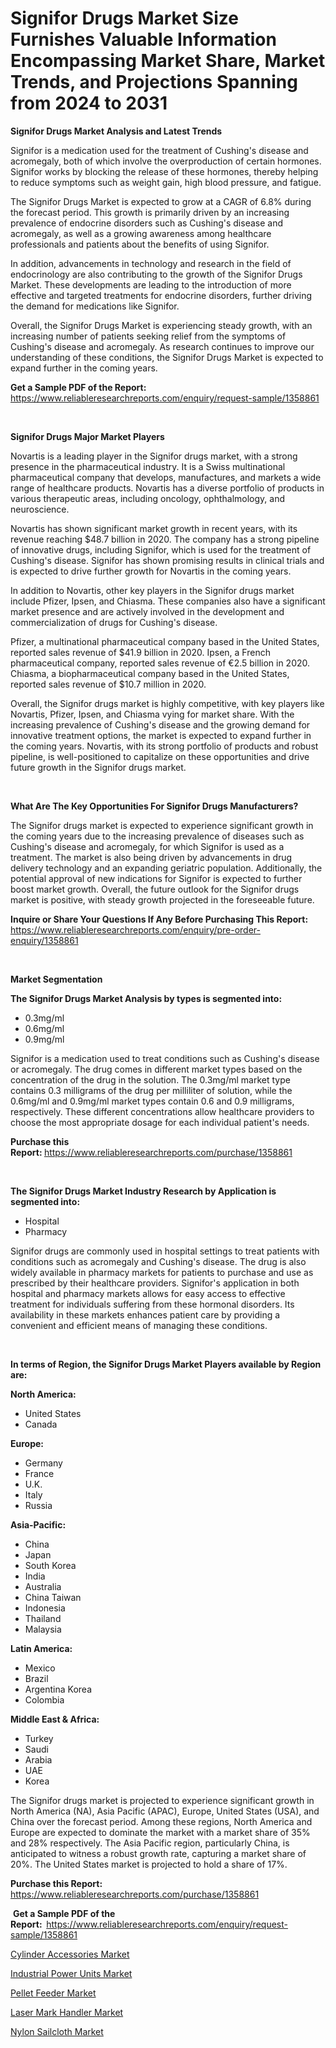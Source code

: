 <p><h1>Signifor Drugs Market Size Furnishes Valuable Information Encompassing Market Share, Market Trends, and Projections Spanning from 2024 to 2031</h1></p><p><strong>Signifor Drugs Market Analysis and Latest Trends</strong></p>
<p><p>Signifor is a medication used for the treatment of Cushing's disease and acromegaly, both of which involve the overproduction of certain hormones. Signifor works by blocking the release of these hormones, thereby helping to reduce symptoms such as weight gain, high blood pressure, and fatigue.</p><p>The Signifor Drugs Market is expected to grow at a CAGR of 6.8% during the forecast period. This growth is primarily driven by an increasing prevalence of endocrine disorders such as Cushing's disease and acromegaly, as well as a growing awareness among healthcare professionals and patients about the benefits of using Signifor.</p><p>In addition, advancements in technology and research in the field of endocrinology are also contributing to the growth of the Signifor Drugs Market. These developments are leading to the introduction of more effective and targeted treatments for endocrine disorders, further driving the demand for medications like Signifor.</p><p>Overall, the Signifor Drugs Market is experiencing steady growth, with an increasing number of patients seeking relief from the symptoms of Cushing's disease and acromegaly. As research continues to improve our understanding of these conditions, the Signifor Drugs Market is expected to expand further in the coming years.</p></p>
<p><strong>Get a Sample PDF of the Report:&nbsp;</strong> <a href="https://www.reliableresearchreports.com/enquiry/request-sample/1358861">https://www.reliableresearchreports.com/enquiry/request-sample/1358861</a></p>
<p>&nbsp;</p>
<p><strong>Signifor Drugs Major Market Players</strong></p>
<p><p>Novartis is a leading player in the Signifor drugs market, with a strong presence in the pharmaceutical industry. It is a Swiss multinational pharmaceutical company that develops, manufactures, and markets a wide range of healthcare products. Novartis has a diverse portfolio of products in various therapeutic areas, including oncology, ophthalmology, and neuroscience.</p><p>Novartis has shown significant market growth in recent years, with its revenue reaching $48.7 billion in 2020. The company has a strong pipeline of innovative drugs, including Signifor, which is used for the treatment of Cushing's disease. Signifor has shown promising results in clinical trials and is expected to drive further growth for Novartis in the coming years.</p><p>In addition to Novartis, other key players in the Signifor drugs market include Pfizer, Ipsen, and Chiasma. These companies also have a significant market presence and are actively involved in the development and commercialization of drugs for Cushing's disease.</p><p>Pfizer, a multinational pharmaceutical company based in the United States, reported sales revenue of $41.9 billion in 2020. Ipsen, a French pharmaceutical company, reported sales revenue of €2.5 billion in 2020. Chiasma, a biopharmaceutical company based in the United States, reported sales revenue of $10.7 million in 2020.</p><p>Overall, the Signifor drugs market is highly competitive, with key players like Novartis, Pfizer, Ipsen, and Chiasma vying for market share. With the increasing prevalence of Cushing's disease and the growing demand for innovative treatment options, the market is expected to expand further in the coming years. Novartis, with its strong portfolio of products and robust pipeline, is well-positioned to capitalize on these opportunities and drive future growth in the Signifor drugs market.</p></p>
<p>&nbsp;</p>
<p><strong>What Are The Key Opportunities For Signifor Drugs Manufacturers?</strong></p>
<p><p>The Signifor drugs market is expected to experience significant growth in the coming years due to the increasing prevalence of diseases such as Cushing's disease and acromegaly, for which Signifor is used as a treatment. The market is also being driven by advancements in drug delivery technology and an expanding geriatric population. Additionally, the potential approval of new indications for Signifor is expected to further boost market growth. Overall, the future outlook for the Signifor drugs market is positive, with steady growth projected in the foreseeable future.</p></p>
<p><strong>Inquire or Share Your Questions If Any Before Purchasing This Report:</strong> <a href="https://www.reliableresearchreports.com/enquiry/pre-order-enquiry/1358861">https://www.reliableresearchreports.com/enquiry/pre-order-enquiry/1358861</a></p>
<p>&nbsp;</p>
<p><strong>Market Segmentation</strong></p>
<p><strong>The Signifor Drugs Market Analysis by types is segmented into:</strong></p>
<p><ul><li>0.3mg/ml</li><li>0.6mg/ml</li><li>0.9mg/ml</li></ul></p>
<p><p>Signifor is a medication used to treat conditions such as Cushing's disease or acromegaly. The drug comes in different market types based on the concentration of the drug in the solution. The 0.3mg/ml market type contains 0.3 milligrams of the drug per milliliter of solution, while the 0.6mg/ml and 0.9mg/ml market types contain 0.6 and 0.9 milligrams, respectively. These different concentrations allow healthcare providers to choose the most appropriate dosage for each individual patient's needs.</p></p>
<p><strong>Purchase this Report:&nbsp;</strong><a href="https://www.reliableresearchreports.com/purchase/1358861">https://www.reliableresearchreports.com/purchase/1358861</a></p>
<p>&nbsp;</p>
<p><strong>The Signifor Drugs Market Industry Research by Application is segmented into:</strong></p>
<p><ul><li>Hospital</li><li>Pharmacy</li></ul></p>
<p><p>Signifor drugs are commonly used in hospital settings to treat patients with conditions such as acromegaly and Cushing's disease. The drug is also widely available in pharmacy markets for patients to purchase and use as prescribed by their healthcare providers. Signifor's application in both hospital and pharmacy markets allows for easy access to effective treatment for individuals suffering from these hormonal disorders. Its availability in these markets enhances patient care by providing a convenient and efficient means of managing these conditions.</p></p>
<p>&nbsp;</p>
<p><strong>In terms of Region, the Signifor Drugs Market Players available by Region are:</strong></p>
<p>
    <p> <strong> North America: </strong>
        <ul>
            <li>United States</li>
            <li>Canada</li>
        </ul>
        </p> 
    <p> <strong> Europe: </strong>
        <ul>
            <li>Germany</li>
            <li>France</li>
            <li>U.K.</li>
            <li>Italy</li>
            <li>Russia</li>
        </ul>
        </p> 
    <p> <strong> Asia-Pacific: </strong>
        <ul>
            <li>China</li>
            <li>Japan</li>
            <li>South Korea</li>
            <li>India</li>
            <li>Australia</li>
            <li>China Taiwan</li>
            <li>Indonesia</li>
            <li>Thailand</li>
            <li>Malaysia</li>
        </ul>
        </p> 
    <p> <strong> Latin America: </strong>
        <ul>
            <li>Mexico</li>
            <li>Brazil</li>
            <li>Argentina Korea</li>
            <li>Colombia</li>
        </ul>
        </p> 
    <p> <strong> Middle East & Africa: </strong>
        <ul>
            <li>Turkey</li>
            <li>Saudi</li>
            <li>Arabia</li>
            <li>UAE</li>
            <li>Korea</li>
        </ul>
    </p>
    </p>
<p><p>The Signifor drugs market is projected to experience significant growth in North America (NA), Asia Pacific (APAC), Europe, United States (USA), and China over the forecast period. Among these regions, North America and Europe are expected to dominate the market with a market share of 35% and 28% respectively. The Asia Pacific region, particularly China, is anticipated to witness a robust growth rate, capturing a market share of 20%. The United States market is projected to hold a share of 17%.</p></p>
<p><strong>Purchase this Report: </strong><a href="https://www.reliableresearchreports.com/purchase/1358861">https://www.reliableresearchreports.com/purchase/1358861</a></p>
<p>&nbsp;<strong>Get a Sample PDF of the Report:&nbsp;&nbsp;</strong><a href="https://www.reliableresearchreports.com/enquiry/request-sample/1358861">https://www.reliableresearchreports.com/enquiry/request-sample/1358861</a></p>
<p><strong></strong></p>
<p><p><a href="https://medium.com/@markuspagac2023/cylinder-accessories-market-trends-and-market-analysis-forecasted-for-period-2024-2031-e83bc9d8208a">Cylinder Accessories Market</a></p><p><a href="https://medium.com/@markuspagac2023/industrial-power-units-nbsp-market-focuses-on-market-share-size-and-projected-forecast-till-2031-6fa0566cb786">Industrial Power Units Market</a></p><p><a href="https://medium.com/@dolorestoy4545/analyzing-pellet-feeder-market-global-industry-perspective-and-forecast-2024-to-2031-64a364dde488">Pellet Feeder Market</a></p><p><a href="https://issuu.com/reportprime-2/docs/laser-mark-handler-market-size-2030.pptx">Laser Mark Handler Market</a></p><p><a href="https://issuu.com/reportprime-2/docs/nylon-sailcloth-market-size-2030.pptx">Nylon Sailcloth Market</a></p></p>